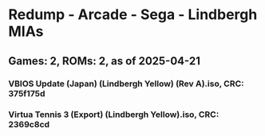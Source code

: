 # Redump - Arcade - Sega - Lindbergh MIAs
## Games: 2, ROMs: 2, as of 2025-04-21

### VBIOS Update (Japan) (Lindbergh Yellow) (Rev A).iso, CRC: 375f175d
### Virtua Tennis 3 (Export) (Lindbergh Yellow).iso, CRC: 2369c8cd
